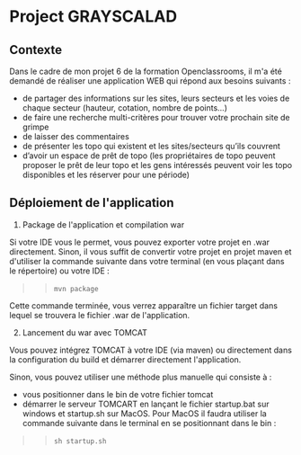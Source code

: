 # Project GRAYSCALAD

## Contexte

Dans le cadre de mon projet 6 de la formation Openclassrooms, il m'a été demandé de réaliser une application WEB qui répond aux besoins suivants : 

* de partager des informations sur les sites, leurs secteurs et les
voies de chaque secteur (hauteur, cotation, nombre de points…)
* de faire une recherche multi-critères pour trouver votre prochain
site de grimpe
* de laisser des commentaires
* de présenter les topo qui existent et les sites/secteurs qu’ils
couvrent
* d’avoir un espace de prêt de topo (les propriétaires de topo
peuvent proposer le prêt de leur topo et les gens intéressés
peuvent voir les topo disponibles et les réserver pour une
période)

## Déploiement de l'application

1. Package de l'application et compilation war 

Si votre IDE vous le permet, vous pouvez exporter votre projet en .war directement. 
Sinon, il vous suffit de convertir votre projet en projet maven et d'utiliser la commande suivante dans votre terminal (en vous plaçant dans le répertoire) ou votre IDE :

>> `mvn package` 

Cette commande terminée, vous verrez apparaître un fichier target dans lequel se trouvera le fichier .war de l'application.

2. Lancement du war avec TOMCAT

Vous pouvez intégrez TOMCAT à votre IDE (via maven) ou directement dans la configuration du build et démarrer directement l'application.

Sinon, vous pouvez utiliser une méthode plus manuelle qui consiste à :
* vous positionner dans le bin de votre fichier tomcat 
* démarrer le serveur TOMCART en lançant le fichier startup.bat sur windows et startup.sh sur MacOS. Pour MacOS il faudra utiliser la commande suivante dans le terminal en se positionnant dans le bin : 
>> `sh startup.sh` 


